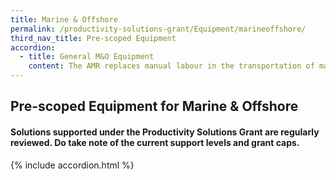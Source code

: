 ```yaml
---
title: Marine & Offshore
permalink: /productivity-solutions-grant/Equipment/marineoffshore/
third_nav_title: Pre-scoped Equipment
accordion:
  - title: General M&O Equipment
    content: The AMR replaces manual labour in the transportation of materials and semi/fully completed products around the factory floor during production process. As a collaborative robot for automated internal transportation, AMR comes with autonomous functions to identify obstacles and navigate around factory floor without need for markers or coming to a complete stop for an extended period. Grant support70% of cost of equipment, up to $30,000 grantPurchase of pre-owned/used equipment not supportable<br/><br/><a href='/productivity-solutions-grant/solutionrepo/solution26' target='_blank' style='color:#037e8a'>Autonomous Mobile Robot</a><br/><br/><br/>Automatic rotating and portable cutting machine designed to efficiently and accurately cut-out circle parts on materials such as steel plates using gas/oxy-fuel, during the shipbuilding construction process in M&OE industry workshop or shipyard. The equipment allows reduction in time and manpower needed for preparation and touch-up work during cutting operations. Grant support 80% of cost of equipment, up to $15,000 grant<br/><br/><a href='/productivity-solutions-grant/solutionrepo/solution38' target='_blank' style='color:#037e8a'>Circular Gas Cutter</a><br/><br/><br/>Automatic crawling and portable cutting maching using gas/oxy-fuel for parallel, upright and upward pipe cutting arrangements in workshop or shipyard, especially in tight or awkward spaces. With a permanent magnet wheel attached onto the pipe to crawl and cut the pipe at the same time, this equipment only requires 1 headcount to operate. Time and manpower is saved throughout preparation, cutting and touch-up work.Grant support 80% of cost of equipment, up to $10,000 grant<br/><br/><a href='/productivity-solutions-grant/solutionrepo/solution72' target='_blank' style='color:#037e8a'>Magnetic Pipe Gas Cutter</a><br/><br/><br/>Automatic crawling and portable cutting maching using gas/oxy-fuel for straight line cutting of steel plates in workshop or shipyard. As the equipment can be easily attached onto steel plates and be fitted with more than 1 nozzle, only 1 headcount is required to operate and manage the cutting operations. Efficient and accurate straight-line cutting by this equipment reduce time needed for preparation and touch-up work.Grant support 80% of cost of equipment, up to $5,000 grant<br/><br/><a href='/productivity-solutions-grant/solutionrepo/solution88' target='_blank' style='color:#037e8a'>Portable Straight Line Automatic Cutting Machine</a><br/><br/><br/>The power jack provides easy adjustment and fitting of steel pieces into perpendicular arrangement during the construction process in workshop or shipyard. This replaces manual adjustments of hammering process, resulting in lesser time and effort required to prepare the steel plates for the welding process. Grant support 80% of cost of equipment, up to $15,000 grant<br/><br/><a href='/productivity-solutions-grant/solutionrepo/solution89' target='_blank' style='color:#037e8a'>Power Jack for Steel Plates Adjustment (Perpendicular)</a><br/><br/><br/>A probing system consists of the following attached to CNC machining centerWork Piece Touch Probe Work piece measurement/referencing Tool Setting Probe Tool setting, length, radius, breakage detectionSoftware Creates measurement program for probes on standard geometries and free-form surfaces, generates QC alerts and reportsImplementation Equipment configuration, trainingGrant support 80% of cost of probing system, up to $30,000 grant cap<br/><br/><a href='/productivity-solutions-grant/solutionrepo/solution91' target='_blank' style='color:#037e8a'>Probing System</a><br/><br/><br/>The butt joint welding alignment tool can be used to efficiently and easily align steel plates in preparation for the welding process during shipbuilding in workshop or shipyard. The tool requires lesser time and manpower for steel plate adjustments, is faster and more accurate, and is safer.Grant support 80% of cost of equipment, up to $10,000 grant<br/><br/><a href='/productivity-solutions-grant/solutionrepo/solution134' target='_blank' style='color:#037e8a'>Steel Plate Butt Joint Welding Alignment Tool</a><br/><br/><br/>Vertical storage and retrieval system designed to save floor space, maximise vertical space for inventory storage and improve productivity for goods picking. The Carousel consists of carriers that rotate vertically and deliver stored inventory (e.g. spare parts, small parcels, electronic components) to the operator on the ground.Grant support 80% of cost of equipment, up to $30,000 grant<br/><br/><a href='/productivity-solutions-grant/solutionrepo/solution165' target='_blank' style='color:#037e8a'>Vertical Carousel</a><br/><br/><br/>This solution uses AR technology to simulate welding processes on test pieces. The learning management and student analysis software provides structured curriculum with stimulated exercises and lab practices while tracking trainees' progress. This solution enables more practice with less time spent in workshop, thus reducing material usage, training preparation time/cost, and exposure to safety/health hazards.Grant support 80% of cost of equipment, up to $30,000 grant<br/><br/><a href='/productivity-solutions-grant/solutionrepo/solution270' target='_blank' style='color:#037e8a'>Augmented Reality Welding Training Solution</a><br/><br/><br/>Access to intended in-situ work/inspection/repair locations onboard vessels are usually through the use of scaffolds or rope access operated manually. The process is time-consuming and is physically exhausting. The battery-powered rope ascender can help shipyard/workshop personnel ascend faster,  reduce physical strain on the body and take fewer rest breaks compared to the manual method. This would result in efficiency and productivity improvement.<br/><br/><a href='/productivity-solutions-grant/solutionrepo/solution1145' target='_blank' style='color:#037e8a'>Battery-Powered Rope Ascender</a><br/><br/><br/>In the M&O industry, geometric alignment and measurement are needed in many applications such as shaft alignment, line bore applications, flatness/ straightness measurement and machine tool alignment. Traditional alignment methods include visual inspection combined with a straightedge or use of dial indicators, which are inaccurate and time consuming.Laser geometric alignment systems are quick and easy to deploy, and accurate results can be consistently obtained with minimal rework.<br/><br/><a href='/productivity-solutions-grant/solutionrepo/solution1146' target='_blank' style='color:#037e8a'>Laser Geometric Alignment System</a><br/><br/><br/>Welding is usually carried out manually by welders or operators of an auto welding carriage. An auto welding carriage mounted to the side-wall can do multiple welding jobs at once, similar to a panel line system with 1 unit being the Master control while the remaining units (min. 2) follow suit using wireless communication. Production line with either 6 or 12 units will only require 1 to 2 welding operators per shift to operate the Master machine while monitoring the overall welding job.<br/><br/><a href='/productivity-solutions-grant/solutionrepo/solution1147' target='_blank' style='color:#037e8a'>Auto Welding Carriage for T-beam/ Stiffener Multiple Welds</a><br/><br/><br/>Consists of digital welding machines (hardware) and management software- Compute actual real-time output of voltage, reducing manual recording and computing- Allow real-time monitoring of multiple weld stations to ensure welding works are compliant - Provide data logging to track welders' performance/ productivity- Monitor power consumption and consumables- User can pre-set/control welding parameters and optimise voltage applied<br/><br/><a href='/productivity-solutions-grant/solutionrepo/solution1288' target='_blank' style='color:#037e8a'>Digital Welding Equipment </a><br/>
---
```


## Pre-scoped Equipment for Marine & Offshore

#### Solutions supported under the Productivity Solutions Grant are regularly reviewed. Do take note of the current support levels and grant caps.

{% include accordion.html %}

